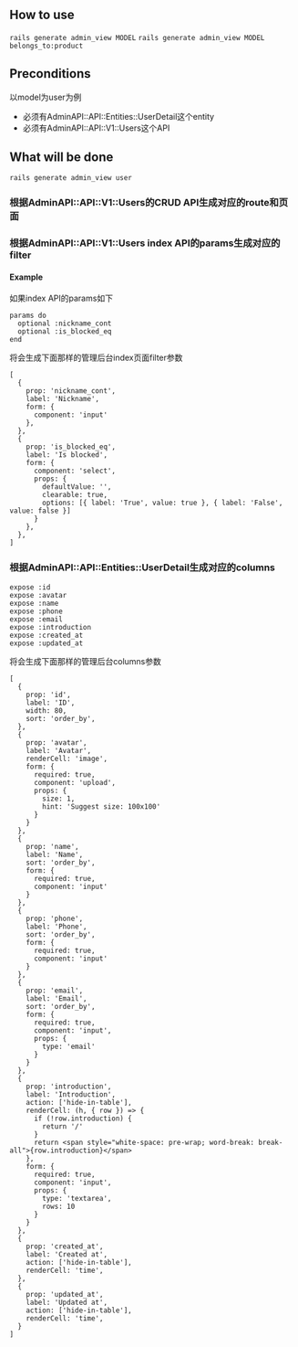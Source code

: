 ## How to use
`rails generate admin_view MODEL`
`rails generate admin_view MODEL belongs_to:product`

## Preconditions

以model为user为例

* 必须有AdminAPI::API::Entities::UserDetail这个entity
* 必须有AdminAPI::API::V1::Users这个API

## What will be done

`rails generate admin_view user`

### 根据AdminAPI::API::V1::Users的CRUD API生成对应的route和页面

### 根据AdminAPI::API::V1::Users index API的params生成对应的filter
#### Example

如果index API的params如下

```
params do
  optional :nickname_cont
  optional :is_blocked_eq
end
```

将会生成下面那样的管理后台index页面filter参数

```
[
  {
    prop: 'nickname_cont',
    label: 'Nickname',
    form: {
      component: 'input'
    },
  },
  {
    prop: 'is_blocked_eq',
    label: 'Is blocked',
    form: {
      component: 'select',
      props: {
        defaultValue: '',
        clearable: true,
        options: [{ label: 'True', value: true }, { label: 'False', value: false }]
      }
    },
  },
]
```

### 根据AdminAPI::API::Entities::UserDetail生成对应的columns

```
expose :id
expose :avatar
expose :name
expose :phone
expose :email
expose :introduction
expose :created_at
expose :updated_at
```

将会生成下面那样的管理后台columns参数

```
[
  {
    prop: 'id',
    label: 'ID',
    width: 80,
    sort: 'order_by',
  },
  {
    prop: 'avatar',
    label: 'Avatar',
    renderCell: 'image',
    form: {
      required: true,
      component: 'upload',
      props: {
        size: 1,
        hint: 'Suggest size: 100x100'
      }
    }
  },
  {
    prop: 'name',
    label: 'Name',
    sort: 'order_by',
    form: {
      required: true,
      component: 'input'
    }
  },
  {
    prop: 'phone',
    label: 'Phone',
    sort: 'order_by',
    form: {
      required: true,
      component: 'input'
    }
  },
  {
    prop: 'email',
    label: 'Email',
    sort: 'order_by',
    form: {
      required: true,
      component: 'input',
      props: {
        type: 'email'
      }
    }
  },
  {
    prop: 'introduction',
    label: 'Introduction',
    action: ['hide-in-table'],
    renderCell: (h, { row }) => {
      if (!row.introduction) {
        return '/'
      }
      return <span style="white-space: pre-wrap; word-break: break-all">{row.introduction}</span>
    },
    form: {
      required: true,
      component: 'input',
      props: {
        type: 'textarea',
        rows: 10
      }
    }
  },
  {
    prop: 'created_at',
    label: 'Created at',
    action: ['hide-in-table'],
    renderCell: 'time',
  },
  {
    prop: 'updated_at',
    label: 'Updated at',
    action: ['hide-in-table'],
    renderCell: 'time',
  }
]
```
